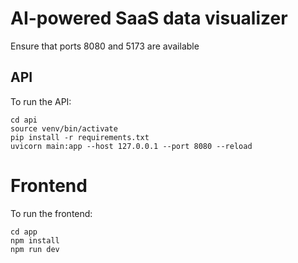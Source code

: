 # AI-powered SaaS data visualizer

Ensure that ports 8080 and 5173 are available

## API

To run the API:

```
cd api
source venv/bin/activate
pip install -r requirements.txt
uvicorn main:app --host 127.0.0.1 --port 8080 --reload
```

# Frontend

To run the frontend:

```
cd app
npm install
npm run dev
```
